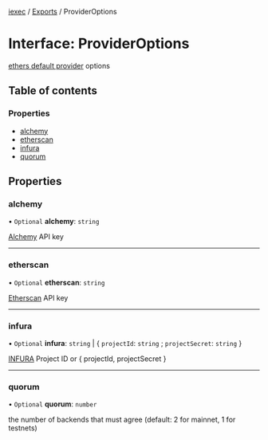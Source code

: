 [iexec](../README.md) / [Exports](../modules.md) / ProviderOptions

# Interface: ProviderOptions

[ethers default provider](https://docs.ethers.io/v5/api/providers/#providers-getDefaultProvider) options

## Table of contents

### Properties

- [alchemy](ProviderOptions.md#alchemy)
- [etherscan](ProviderOptions.md#etherscan)
- [infura](ProviderOptions.md#infura)
- [quorum](ProviderOptions.md#quorum)

## Properties

### alchemy

• `Optional` **alchemy**: `string`

[Alchemy](https://alchemyapi.io/) API key

___

### etherscan

• `Optional` **etherscan**: `string`

[Etherscan](https://etherscan.io/) API key

___

### infura

• `Optional` **infura**: `string` \| { `projectId`: `string` ; `projectSecret`: `string`  }

[INFURA](https://infura.io/) Project ID or { projectId, projectSecret }

___

### quorum

• `Optional` **quorum**: `number`

the number of backends that must agree (default: 2 for mainnet, 1 for testnets)
